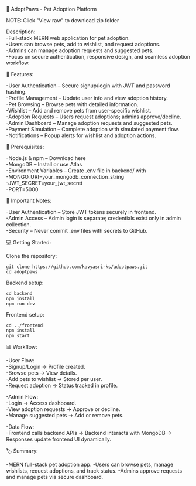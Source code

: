 🐾 AdoptPaws - Pet Adoption Platform  

NOTE: Click "View raw" to download zip folder  

Description:  
  -Full-stack MERN web application for pet adoption.  
  -Users can browse pets, add to wishlist, and request adoptions.  
  -Admins can manage adoption requests and suggested pets.  
  -Focus on secure authentication, responsive design, and seamless adoption workflow.  

🚀 Features:  

  -User Authentication – Secure signup/login with JWT and password hashing.  
  -Profile Management – Update user info and view adoption history.  
  -Pet Browsing – Browse pets with detailed information.  
  -Wishlist – Add and remove pets from user-specific wishlist.  
  -Adoption Requests – Users request adoptions; admins approve/decline.  
  -Admin Dashboard – Manage adoption requests and suggested pets.  
  -Payment Simulation – Complete adoption with simulated payment flow.  
  -Notifications – Popup alerts for wishlist and adoption actions.  

📌 Prerequisites:  

  -Node.js & npm – Download here  
  -MongoDB – Install or use Atlas  
  -Environment Variables – Create .env file in backend/ with  
  -MONGO_URI=your_mongodb_connection_string  
  -JWT_SECRET=your_jwt_secret  
  -PORT=5000  

🔑 Important Notes:  

  -User Authentication – Store JWT tokens securely in frontend.  
  -Admin Access – Admin login is separate; credentials exist only in admin collection.  
  -Security – Never commit .env files with secrets to GitHub.  

💻 Getting Started:  

  Clone the repository:  

    git clone https://github.com/kavyasri-ks/adoptpaws.git  
    cd adoptpaws  

  Backend setup:  
  
    cd backend
    npm install
    npm run dev

  Frontend setup:  
  
    cd ../frontend
    npm install
    npm start

📊 Workflow:  

  -User Flow:  
    -Signup/Login → Profile created.  
    -Browse pets → View details.  
    -Add pets to wishlist → Stored per user.  
    -Request adoption → Status tracked in profile.  
    
  -Admin Flow:  
    -Login → Access dashboard.  
    -View adoption requests → Approve or decline.  
    -Manage suggested pets → Add or remove pets.  
    
  -Data Flow:    
    -Frontend calls backend APIs → Backend interacts with MongoDB → Responses update frontend UI dynamically.

🏷️ Summary:

  -MERN full-stack pet adoption app.
  -Users can browse pets, manage wishlists, request adoptions, and track status.
  -Admins approve requests and manage pets via secure dashboard.
